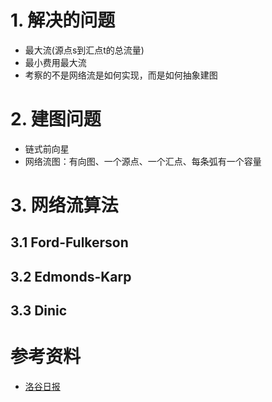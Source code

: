 # 1. 解决的问题
* 最大流(源点s到汇点t的总流量)
* 最小费用最大流
* 考察的不是网络流是如何实现，而是如何抽象建图

# 2. 建图问题
* 链式前向星
* 网络流图：有向图、一个源点、一个汇点、每条弧有一个容量
  
# 3. 网络流算法
## 3.1 Ford-Fulkerson
## 3.2 Edmonds-Karp
## 3.3 Dinic

# 参考资料
* [洛谷日报](https://baijiahao.baidu.com/s?id=1607147031919790970&wfr=spider&for=pc)